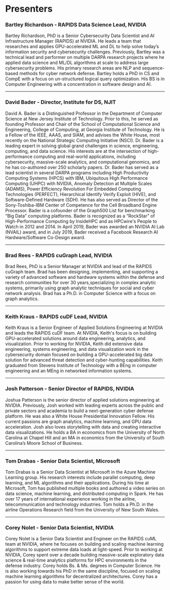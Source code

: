 # Presenters


### Bartley Richardson - RAPIDS Data Science Lead, NVIDIA
Bartley Richardson, PhD is a Senior Cybersecurity Data Scientist and AI Infrastructure Manager (RAPIDS) at NVIDIA. He leads a team that researches and applies GPU-accelerated ML and DL to help solve today’s information security and cybersecurity challenges. Previously, Bartley was a technical lead and performer on multiple DARPA research projects where he applied data science and ML/DL algorithms at scale to address large cybersecurity problems. His primary research areas are NLP and sequence-based methods for cyber network defense. Bartley holds a PhD in CS and CompE with a focus on un-structured logical query optimization. His BS is in Computer Engineering with a concentration in software design and AI.

---

### David Bader - Director, Institute for DS, NJIT

David A. Bader is a Distinguished Professor in the Department of Computer Science at New Jersey Institute of Technology. Prior to this, he served as founding Professor and Chair of the School of Computational Science and Engineering, College of Computing, at Georgia Institute of Technology. He is a Fellow of the IEEE, AAAS, and SIAM, and advises the White House, most recently on the National Strategic Computing Initiative (NSCI). Dr. Bader is a leading expert in solving global grand challenges in science, engineering, computing, and data science. His interests are at the intersection of high-performance computing and real-world applications, including cybersecurity, massive-scale analytics, and computational genomics, and he has co-authored over 250 scholarly papers. Dr. Bader has served as a lead scientist in several DARPA programs including High Productivity Computing Systems (HPCS) with IBM, Ubiquitous High Performance Computing (UHPC) with NVIDIA, Anomaly Detection at Multiple Scales (ADAMS), Power Efficiency Revolution For Embedded Computing Technologies (PERFECT), Hierarchical Identify Verify Exploit (HIVE), and Software-Defined Hardware (SDH). He has also served as Director of the Sony-Toshiba-IBM Center of Competence for the Cell Broadband Engine Processor. Bader is a cofounder of the Graph500 List for benchmarking “Big Data” computing platforms. Bader is recognized as a “RockStar” of High-Performance Computing by InsideHPC and as HPCwire's People to Watch in 2012 and 2014. In April 2019, Bader was awarded an NVIDIA AI Lab (NVAIL) award, and in July 2019, Bader received a Facebook Research AI Hardware/Software Co-Design award.

---

### Brad Rees - RAPIDS cuGraph Lead, NVIDIA
Brad Rees, PhD is a Senior Manager at NVIDIA and lead of the RAPIDS cuGraph team. Brad has been designing, implementing, and supporting a variety of advanced software and hardware systems within the defense and research communities for over 30 years,specializing in complex analytic systems, primarily using graph analytic techniques for social and cyber network analysis. Brad has a Ph.D. in Computer Science with a focus on graph analytics.

---

### Keith Kraus - RAPIDS cuDF Lead, NVIDIA
Keith Kraus is a Senior Engineer of Applied Solutions Engineering at NVIDIA and leads the RAPIDS cuDF team.  At NVIDIA, Keith's focus is on building GPU-accelerated solutions around data engineering, analytics, and visualization. Prior to working for NVIDIA, Keith did extensive data engineering, systems engineering, and data visualization work in the cybersecurity domain focused on building a GPU-accelerated big data solution for advanced threat detection and cyber-hunting capabilities. Keith graduated from Stevens Institute of Technology with a BEng in computer engineering and an MEng in networked information systems.

---

### Josh Patterson - Senior Director of RAPIDS, NVIDIA
Joshua Patterson is the senior director of applied solutions engineering at NVIDIA. Previously, Josh worked with leading experts across the public and private sectors and academia to build a next-generation cyber defense platform. He was also a White House Presidential Innovation Fellow. His current passions are graph analytics, machine learning, and GPU data acceleration. Josh also loves storytelling with data and creating interactive data visualizations. He holds a BA in economics from the University of North Carolina at Chapel Hill and an MA in economics from the University of South Carolina’s Moore School of Business.

---

### Tom Drabas - Senior Data Scientist, Microsoft
Tom Drabas is a Senior Data Scientist at Microsoft in the Azure Machine Learning group. His research interests include parallel computing, deep learning, and ML algorithms and their applications. During his time at Microsoft, Tom has published multiple books and authored a video series on data science, machine learning, and distributed computing in Spark. He has over 17 years of international experience working in the airline, telecommunication and technology industries. Tom holds a Ph.D. in the airline Operations Research field from the University of New South Wales.

---

### Corey Nolet - Senior Data Scientist, NVIDIA
Corey Nolet is a Senior Data Scientist and Engineer on the RAPIDS cuML team at NVIDIA, where he focuses on building and scaling machine learning algorithms to support extreme data loads at light-speed. Prior to working at NVIDIA, Corey spent over a decade building massive-scale exploratory data science & real-time analytics platforms for HPC environments in the defense industry. Corey holds Bs. & Ms. degrees in Computer Science. He is also working towards his PhD in the same discipline, focused on scaling machine learning algorithms for decentralized architectures. Corey has a passion for using data to make better sense of the world.   